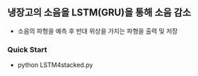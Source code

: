 ## 냉장고의 소음을 LSTM(GRU)을 통해 소음 감소

- 소음의 파형을 예측 후 반대 위상을 가지는 파형을 출력 및 저장


### Quick Start
- python LSTM4stacked.py
